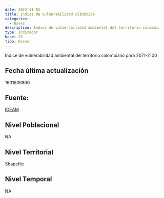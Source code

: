 ```yaml
---
date: 2023-11-01
title: Indice de vulnerabilidad climática
categories:
  - Bases
description: Índice de vulnerabilidad ambiental del territorio colombiano para 20712100
type: Indicador
base: 20
tipo: Bases
--- 
```


Índice de vulnerabilidad ambiental del territorio colombiano para 2071-2100

## Fecha última actualización
1631836800

## Fuente:
[IDEAM](http://www.siac.gov.co/catalogo-de-mapas)

## Nivel Poblacional
 NA

## Nivel Territorial
Shapefile

## Nivel Temporal
NA